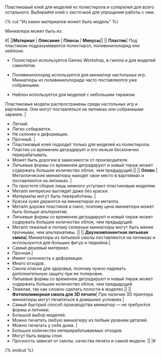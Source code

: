 Пластиковый клей для моделей из полистирола и суперклей для всего остального. Выбирайте клей с кисточкой для упрощения работы с ним.

{% cut "Из каких материалов может быть модель" %}

Миниатюра может быть из:

#|
||**Материал** | **Описание** | **Плюсы** | **Минусы**||
|| **Пластик**| Под пластиком подразумевается полистирол, поливинилхлорид или нейлона:

- Полистирол используется Games Workshop, в ганпла и для моделей самолетов.

- Поливинилхлорид используется для миниатюр настольных игр. Миниатюры из поливинилхлорида часто поставляются уже собранными.

- Нейлон используется для моделей с небольшим тиражом.

Пластиковые модели распространены среди настольных игр и варгеймов. Они могут поставляться на литниках или собранными заранее. |

- Легкий.
- Легко собирается.
- Не склонен к деформации.
- Прочный. | 
- Пластиковый клей подходит только для моделей из полистирола.
- Пластик со временем деградирует и его нельзя бесконечно перерабатывать.
- Может быть дорогим в зависимости от производителя.
- Литьевые формы со временем деградируют и новый тираж может содержать большее количество облоя, чем предыдущий.||
|| **Олово** | Металлические миниатюры находят свое место в варгеймах и поставляются на литниках. |
- По простоте сборке лишь немного уступают пластиковым моделям.
- Металл интересно выглядит даже без краски.
- Материалы могут быть переработаны. 
|
- Краска хуже держится на миниатюрах из металла.
- Металл дороже пластиков и смол, поэтому цена миниатюра может быть больше альтернатив.
- Литьевые формы со временем деградируют и новый тираж может содержать большее количество облоя, чем предыдущий.
- Металл тяжелый и потому склееные миниатюры могут быть менее прочными, чем альтернативы. ||
|| **Двухкомпонентная литьевая смола**| Миниатюры из литьевой смолы поставляются на литниках и используются для больших фигур и террейна.| 
- Самый дешевый материал.
- Прочная.| 
- Имеет склонность к деформации.
- Много отходов.
- Смола опасна для здоровья, поэтому нужно надевать дополнительную защиту при ее полировке.
- Литьевые формы со временем деградируют и новый тираж может содержать большее количество облоя, чем предыдущий.
- Тяжелая, так как сложно сделать полости в моделях.||
|| **Фотополимерная смола для 3D печати**| При наличии 3D принтера миниатюры могут печататься в домашних условиях.|
- Самый быстрый способ производства миниатюр — не требуются формы и литники.
- Большой выбор моделей.
- Можно печатать любую миниатюру из любым уровнем деталей.
- Можно печатать у себя дома. |
- Большое количество неперерабатываемых отходов.
- Могут быть видны слои.
- Прочность зависит от смолы, качества печати и самой модели. ||
|#

{% endcut %}
